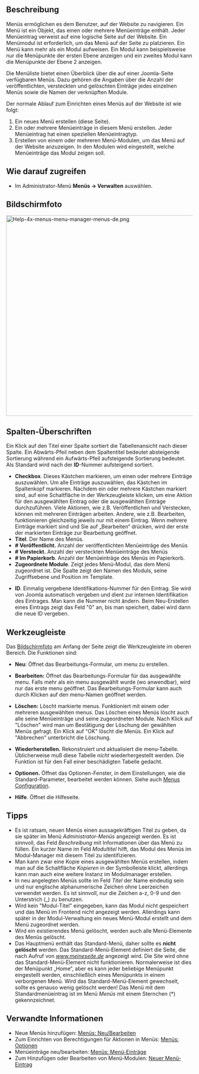 <!-- Filename: Help4.x:Menus / Display title: Menüs -->

## Beschreibung

Menüs ermöglichen es dem Benutzer, auf der Website zu navigieren. Ein
Menü ist ein Objekt, das einen oder mehrere Menüeinträge enthält. Jeder
Menüeintrag verweist auf eine logische Seite auf der Website. Ein
Menümodul ist erforderlich, um das Menü auf der Seite zu platzieren. Ein
Menü kann mehr als ein Modul aufweisen. Ein Modul kann beispielsweise
nur die Menüpunkte der ersten Ebene anzeigen und ein zweites Modul kann
die Menüpunkte der Ebene 2 anzeigen.

Die Menüliste bietet einen Überblick über die auf einer Joomla-Seite
verfügbaren Menüs. Dazu gehören die Angaben über die Anzahl der
veröffentlichten, versteckten und gelöschten Einträge jedes einzelnen
Menüs sowie die Namen der verknüpften Module.

Der normale Ablauf zum Einrichten eines Menüs auf der Website ist wie
folgt:

1.  Ein neues Menü erstellen (diese Seite).
2.  Ein oder mehrere Menüeinträge in diesem Menü erstellen. Jeder
    Menüeintrag hat einen speziellen Menüeintragtyp.
3.  Erstellen von einem oder mehreren Menü-Modulen, um das Menü auf der
    Website anzuzeigen. In den Modulen wird eingestellt, welche
    Menüeinträge das Modul zeigen soll.

## Wie darauf zugreifen

- Im Administrator-Menü **Menüs **→** Verwalten** auswählen.

## Bildschirmfoto

<img
src="https://docs.joomla.org/images/thumb/a/a0/Help-4x-menus-menu-manager-menus-de.png/800px-Help-4x-menus-menu-manager-menus-de.png"
decoding="async"
srcset="https://docs.joomla.org/images/thumb/a/a0/Help-4x-menus-menu-manager-menus-de.png/1200px-Help-4x-menus-menu-manager-menus-de.png 1.5x, https://docs.joomla.org/images/thumb/a/a0/Help-4x-menus-menu-manager-menus-de.png/1600px-Help-4x-menus-menu-manager-menus-de.png 2x"
data-file-width="1630" data-file-height="1105" width="800" height="542"
alt="Help-4x-menus-menu-manager-menus-de.png" />

## Spalten-Überschriften

Ein Klick auf den Titel einer Spalte sortiert die Tabellenansicht nach
dieser Spalte. Ein Abwärts-Pfeil neben dem Spaltentitel bedeutet
absteigende Sortierung während ein Aufwärts-Pfeil aufsteigende
Sortierung bedeutet. Als Standard wird nach der **ID**-Nummer
aufsteigend sortiert.

- **Checkbox**. Dieses Kästchen markieren, um einen oder mehrere
  Einträge auszuwählen. Um alle Einträge auszuwählen, das Kästchen im
  Spaltenkopf markieren. Nachdem ein oder mehrere Kästchen markiert
  sind, auf eine Schaltfläche in der Werkzeugleiste klicken, um eine
  Aktion für den ausgewählten Eintrag oder die ausgewählten Einträge
  durchzuführen. Viele Aktionen, wie z.B. Veröffentlichen und
  Verstecken, können mit mehreren Einträgen arbeiten. Andere, wie z.B.
  Bearbeiten, funktionieren gleichzeitig jeweils nur mit einem Eintrag.
  Wenn mehrere Einträge markiert sind und Sie auf „Bearbeiten“ drücken,
  wird der erste der markierten Einträge zur Bearbeitung geöffnet.
- **Titel**. Der Name des Menüs.
- **\# Veröffentlicht.** Anzahl der veröffentlichten Menüeinträge des
  Menüs
- **\# Versteckt.** Anzahl der versteckten Menüeinträge des Menüs
- **\# Im Papierkorb**. Anzahl der Menüeinträge des Menüs im Papierkorb.
- **Zugeordnete Module**. Zeigt jedes Menü-Modul, das dem Menü
  zugeordnet ist. Die Spalte zeigt den Namen des Moduls, seine
  Zugriffsebene und Position im Template.

<!-- -->

- **ID**. Einmalig vergebene Identifikations-Nummer für den Eintrag. Sie
  wird von Joomla automatisch vergeben und dient zur internen
  Identifikation des Eintrages. Man kann die Nummer nicht ändern. Beim
  Neu-Erstellen eines Eintrags zeigt das Feld "0" an, bis man speichert,
  dabei wird dann die neue ID vergeben.

## Werkzeugleiste

Das [Bildschirmfoto](#Bildschirmfoto) am Anfang der Seite zeigt die
Werkzeugleiste im oberen Bereich. Die Funktionen sind:

- **Neu**: Öffnet das Bearbeitungs-Formular, um menu zu erstellen.

<!-- -->

- **Bearbeiten:** Öffnet das Bearbeitungs-Formular für das ausgewählte
  menu. Falls mehr als ein menu ausgewählt wurde (wo anwendbar), wird
  nur das erste menu geöffnet. Das Bearbeitungs-Formular kann auch durch
  Klicken auf den menu-Namen geöffnet werden.

<!-- -->

- **Löschen:** Löscht markierte menus. Funktioniert mit einem oder
  mehreren ausgewählten menus. Das Löschen eines Menüs löscht auch alle
  seine Menüeinträge und seine zugeordneten Module. Nach Klick auf
  "Löschen" wird man um Bestätigung der Löschung der gewählten Menüs
  gefragt. Ein Klick auf "OK" löscht die Menüs. Ein Klick auf
  "Abbrechen" unterbricht die Löschung.

<!-- -->

- **Wiederherstellen.** Rekonstruiert und aktualisiert die menu-Tabelle.
  Üblicherweise muß diese Tabelle *nicht* wiederhergestellt werden. Die
  Funktion ist für den Fall einer beschädigten Tabelle gedacht.

<!-- -->

- **Optionen.** Öffnet das Optionen-Fenster, in dem Einstellungen, wie
  die Standard-Parameter, bearbeitet werden können. Siehe auch [Menus
  Configuration](https://docs.joomla.org/Help4.x:Components_Menus_Configuration "Special:MyLanguage/Help4.x:Components Menus Configuration").

<!-- -->

- **Hilfe**. Öffnet die Hilfeseite.

## Tipps

- Es ist ratsam, neuen Menüs einen aussagekräftigen Titel zu geben, da
  sie später im Menü *Administrator-Menüs* angezeigt werden. Es ist
  sinnvoll, das Feld *Beschreibung* mit Informationen über das Menü zu
  füllen. Ein kurzer Name im Feld *Modultitel* hilft, das Modul des
  Menüs im Modul-Manager mit diesem Titel zu identifizieren.
- Man kann zwar eine Kopie eines ausgewählten Menüs erstellen, indem man
  auf die Schaltfläche *Kopieren* in der Symbolleiste klickt, allerdings
  kann man auch eine weitere Instanz im Modulmanager erstellen.
- In neu angelegten Menüs sollte im Feld *Titel* der Name eindeutig sein
  und nur englische alphanumerische Zeichen ohne Leerzeichen verwendet
  werden. Es ist sinnvoll, nur die Zeichen a-z, 0-9 und den Unterstrich
  (\_) zu benutzen.
- Wird kein "Modul-Titel" eingegeben, kann das Modul nicht gespeichert
  und das Menü im Frontend nicht angezeigt werden. Allerdings kann
  später in der Modul-Verwaltung ein neues Menü-Modul erstellt und dem
  Menü zugeordnet werden.
- Wird ein existierendes Menü gelöscht, werden auch alle Menü-Elemente
  des Menüs gelöscht.
- Das Hauptmenü enthält das Standard-Menü, daher sollte es **nicht
  gelöscht** werden. Das Standard-Menü-Element definiert die Seite, die
  nach Aufruf von *www.meineseite.de* angezeigt wird. Die Site wird ohne
  das Standard-Menü-Element nicht funktionieren. Normalerweise ist dies
  der Menüpunkt „Home“, aber es kann jeder beliebige Menüpunkt
  eingestellt werden, einschließlich eines Menüpunkts in einem
  verborgenen Menü. Wird das Standard-Menü-Element gewechselt, sollte es
  genauso wenig gelöscht werden! Das Menü mit dem Standardmenüeintrag
  ist im Menü *Menüs* mit einem Sternchen (\*) gekennzeichnet.

## Verwandte Informationen

- Neue Menüs hinzufügen: [Menüs:
  Neu/Bearbeiten](https://docs.joomla.org/Help4.x:Menus:_Edit/de "Help4.x:Menus: Edit/de")
- Zum Einrichten von Berechtigungen für Aktionen in Menüs: [Menüs:
  Optionen](https://docs.joomla.org/Help4.x:Menus:_Options/de "Help4.x:Menus: Options/de")
- Menüeinträge neu/bearbeiten: [Menüs:
  Menü-Einträge](https://docs.joomla.org/Help4.x:Menus:_Items/de "Help4.x:Menus: Items/de")
- Zum Hinzufügen oder Bearbeiten von Menü-Modulen: [Neuer
  Menü-Eintrag](https://docs.joomla.org/Help4.x:Menu_Item:_New_Item/de "Help4.x:Menu Item: New Item/de")
